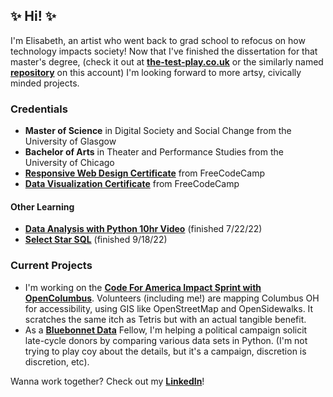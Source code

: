 ## ✨ Hi! ✨
I'm Elisabeth, an artist who went back to grad school to refocus on how technology impacts society! Now that I've finished the dissertation for that master's degree, (check it out at **[the-test-play.co.uk](https://www.the-test-play.co.uk)** or the similarly named **[repository](https://github.com/elisabethdeltoro/the-test-play)** on this account) I'm looking forward to more artsy, civically minded projects. 

### Credentials
 - <b>Master of Science</b> in Digital Society and Social Change from the University of Glasgow</br>
 - <b>Bachelor of Arts</b> in Theater and Performance Studies from the University of Chicago
 - **[Responsive Web Design Certificate](https://www.freecodecamp.org/certification/elisabethsusername/responsive-web-design)** from FreeCodeCamp
 - **[Data Visualization Certificate](https://freecodecamp.org/certification/elisabethsusername/data-visualization)** from FreeCodeCamp

#### Other Learning
 - **[Data Analysis with Python 10hr Video](https://www.youtube.com/watch?v=GPVsHOlRBBI&ab_channel=freeCodeCamp.org)** (finished 7/22/22)
 - **[Select Star SQL](https://selectstarsql.com/)** (finished 9/18/22)
 
 ### Current Projects
  - I'm working on the **[Code For America Impact Sprint with OpenColumbus](https://github.com/SCODEMeetup/cfa-impact-sprints)**. Volunteers (including me!) are mapping Columbus OH for accessibility, using GIS like OpenStreetMap and OpenSidewalks. It scratches the same itch as Tetris but with an actual tangible benefit.
  - As a **[Bluebonnet Data](https://github.com/bluebonnet-data)** Fellow, I'm helping a political campaign solicit late-cycle donors by comparing various data sets in Python. (I'm not trying to play coy about the details, but it's a campaign, discretion is discretion, etc).

Wanna work together? Check out my **[LinkedIn](https://www.linkedin.com/in/elisabeth-del-toro)**!
